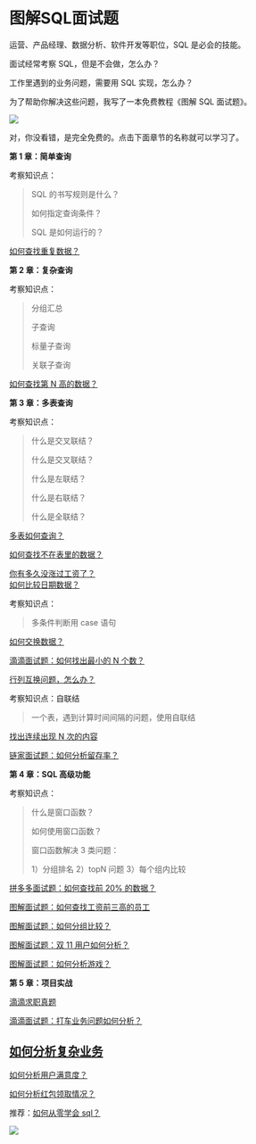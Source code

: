 # **图解SQL面试题**

运营、产品经理、数据分析、软件开发等职位，SQL 是必会的技能。  

面试经常考察 SQL，但是不会做，怎么办？  

工作里遇到的业务问题，需要用 SQL 实现，怎么办？

为了帮助你解决这些问题，我写了一本免费教程《图解 SQL 面试题》。

![](https://mmbiz.qpic.cn/mmbiz_png/PnRVMhXvfFJnAZ2YoQlo1AWDyKOlIVQuJib1TBv3AmeqjQ2eyqMdJ57CZtW0qWYdPI7wWunk5KJermttarbia0Gw/640?wx_fmt=png)

对，你没看错，是完全免费的。点击下面章节的名称就可以学习了。

**第 1 章：简单查询**

考察知识点：

> SQL 的书写规则是什么？
> 
> 如何指定查询条件？
> 
> SQL 是如何运行的？

[如何查找重复数据？](https://github.com/houzidata/Graphical-SQL-interview-questions/blob/main/_chapter1_%E7%AE%80%E5%8D%95%E6%9F%A5%E8%AF%A2/%E5%9B%BE%E8%A7%A3%E9%9D%A2%E8%AF%95%E9%A2%98%EF%BC%9A%E5%A6%82%E4%BD%95%E6%9F%A5%E6%89%BE%E9%87%8D%E5%A4%8D%E6%95%B0%E6%8D%AE.md)  

**第 2 章：复杂查询**

考察知识点：

> 分组汇总
> 
> 子查询
> 
> 标量子查询
> 
> 关联子查询

[如何查找第 N 高的数据？](https://github.com/houzidata/Graphical-SQL-interview-questions/blob/main/_chapter2_%E5%A4%8D%E6%9D%82%E6%9F%A5%E8%AF%A2/%E5%9B%BE%E8%A7%A3%E9%9D%A2%E8%AF%95%E9%A2%98%EF%BC%9A%E5%A6%82%E4%BD%95%E6%9F%A5%E6%89%BE%E7%AC%ACN%20%E9%AB%98%E7%9A%84%E6%95%B0%E6%8D%AE.md)  

**第 3 章：多表查询**

考察知识点：

> 什么是交叉联结？
> 
> 什么是交叉联结？
> 
> 什么是左联结？
> 
> 什么是右联结？
> 
> 什么是全联结？

[多表如何查询？](https://github.com/houzidata/Graphical-SQL-interview-questions/blob/main/_chapter3_%E5%A4%9A%E8%A1%A8%E6%9F%A5%E8%AF%A2/%E5%9B%BE%E8%A7%A3%E9%9D%A2%E8%AF%95%E9%A2%98%EF%BC%9A%E5%A4%9A%E8%A1%A8%E5%A6%82%E4%BD%95%E6%9F%A5%E8%AF%A2.md)

[如何查找不在表里的数据？](https://github.com/houzidata/Graphical-SQL-interview-questions/blob/main/_chapter3_%E5%A4%9A%E8%A1%A8%E6%9F%A5%E8%AF%A2/%E5%9B%BE%E8%A7%A3%E9%9D%A2%E8%AF%95%E9%A2%98%EF%BC%9A%E5%A6%82%E4%BD%95%E6%9F%A5%E6%89%BE%E4%B8%8D%E5%9C%A8%E8%A1%A8%E9%87%8C%E7%9A%84%E6%95%B0%E6%8D%AE.md)

[你有多久没涨过工资了？](https://github.com/houzidata/Graphical-SQL-interview-questions/blob/main/_chapter3_%E5%A4%9A%E8%A1%A8%E6%9F%A5%E8%AF%A2/%E5%9B%BE%E8%A7%A3%E9%9D%A2%E8%AF%95%E9%A2%98%EF%BC%9A%E4%BD%A0%E6%9C%89%E5%A4%9A%E4%B9%85%E6%B2%A1%E6%B6%A8%E8%BF%87%E5%B7%A5%E8%B5%84%E4%BA%86.md)  
[如何比较日期数据？](https://github.com/houzidata/Graphical-SQL-interview-questions/blob/main/_chapter3_%E5%A4%9A%E8%A1%A8%E6%9F%A5%E8%AF%A2/%E5%9B%BE%E8%A7%A3%E9%9D%A2%E8%AF%95%E9%A2%98%EF%BC%9A%E5%A6%82%E4%BD%95%E6%AF%94%E8%BE%83%E6%97%A5%E6%9C%9F%E6%95%B0%E6%8D%AE.md)

考察知识点：

> 多条件判断用 case 语句

[如何交换数据？](https://github.com/houzidata/Graphical-SQL-interview-questions/blob/main/_chapter3_%E5%A4%9A%E8%A1%A8%E6%9F%A5%E8%AF%A2/%E5%9B%BE%E8%A7%A3%E9%9D%A2%E8%AF%95%E9%A2%98%EF%BC%9A%E5%A6%82%E4%BD%95%E4%BA%A4%E6%8D%A2%E6%95%B0%E6%8D%AE.md)

[滴滴面试题：如何找出最小的 N 个数？](https://github.com/houzidata/Graphical-SQL-interview-questions/blob/main/_chapter3_%E5%A4%9A%E8%A1%A8%E6%9F%A5%E8%AF%A2/%E6%BB%B4%E6%BB%B42020%E5%B9%B4%E9%9D%A2%E8%AF%95%E9%A2%98%EF%BC%9A%E5%A6%82%E4%BD%95%E6%89%BE%E5%87%BA%E6%9C%80%E5%B0%8F%E7%9A%84N%E4%B8%AA%E6%95%B0.md)

[行列互换问题，怎么办？](https://github.com/houzidata/Graphical-SQL-interview-questions/blob/main/_chapter3_%E5%A4%9A%E8%A1%A8%E6%9F%A5%E8%AF%A2/%E5%9B%BE%E8%A7%A3%E9%9D%A2%E8%AF%95%E9%A2%98%EF%BC%9A%E8%A1%8C%E5%88%97%E4%BA%92%E6%8D%A2%E9%97%AE%E9%A2%98%EF%BC%8C%E6%80%8E%E4%B9%88%E5%8A%9E%EF%BC%9F%E9%80%81%E4%BD%A0%E4%B8%80%E4%B8%AA%E4%B8%87%E8%83%BD%E6%A8%A1%E7%89%88.md)  

考察知识点：自联结

> 一个表，遇到计算时间间隔的问题，使用自联结

[找出连续出现 N 次的内容](https://github.com/houzidata/Graphical-SQL-interview-questions/blob/main/_chapter3_%E5%A4%9A%E8%A1%A8%E6%9F%A5%E8%AF%A2/%E5%9B%BE%E8%A7%A3%E9%9D%A2%E8%AF%95%E9%A2%98%EF%BC%9A%E6%89%BE%E5%87%BA%E8%BF%9E%E7%BB%AD%E5%87%BA%E7%8E%B0%20N%20%E6%AC%A1%E7%9A%84%E5%86%85%E5%AE%B9.md)

[链家面试题：如何分析留存率？](https://github.com/houzidata/Graphical-SQL-interview-questions/blob/main/_chapter3_%E5%A4%9A%E8%A1%A8%E6%9F%A5%E8%AF%A2/%E9%93%BE%E5%AE%B6%E9%9D%A2%E8%AF%95%E9%A2%98%EF%BC%9A%E5%A6%82%E4%BD%95%E5%88%86%E6%9E%90%E7%95%99%E5%AD%98%E7%8E%87.md)

**第 4 章：SQL 高级功能**

考察知识点：

> 什么是窗口函数？
> 
> 如何使用窗口函数？
> 
> 窗口函数解决 3 类问题：
> 
> 1）分组排名 2）topN 问题 3）每个组内比较

[拼多多面试题：如何查找前 20% 的数据？](https://github.com/houzidata/Graphical-SQL-interview-questions/blob/main/_chapter4_SQL%E9%AB%98%E7%BA%A7%E5%8A%9F%E8%83%BD/%E6%8B%BC%E5%A4%9A%E5%A4%9A%E9%9D%A2%E8%AF%95%E9%A2%98%EF%BC%9A%E5%A6%82%E4%BD%95%E6%9F%A5%E6%89%BE%E5%89%8D20%25%E7%9A%84%E6%95%B0%E6%8D%AE.md)  

[图解面试题：如何查找工资前三高的员工](https://github.com/houzidata/Graphical-SQL-interview-questions/blob/main/_chapter4_SQL%E9%AB%98%E7%BA%A7%E5%8A%9F%E8%83%BD/%E5%9B%BE%E8%A7%A3%E9%9D%A2%E8%AF%95%E9%A2%98%EF%BC%9A%E5%A6%82%E4%BD%95%E6%9F%A5%E6%89%BE%E5%B7%A5%E8%B5%84%E5%89%8D%E4%B8%89%E9%AB%98%E7%9A%84%E5%91%98%E5%B7%A5.md)  

[图解面试题：如何分组比较？](https://github.com/houzidata/Graphical-SQL-interview-questions/blob/main/_chapter4_SQL%E9%AB%98%E7%BA%A7%E5%8A%9F%E8%83%BD/%E5%9B%BE%E8%A7%A3%E9%9D%A2%E8%AF%95%E9%A2%98%EF%BC%9A%E5%A6%82%E4%BD%95%E5%88%86%E7%BB%84%E6%AF%94%E8%BE%83.md)  

[图解面试题：双 11 用户如何分析？](https://github.com/houzidata/Graphical-SQL-interview-questions/blob/main/_chapter4_SQL%E9%AB%98%E7%BA%A7%E5%8A%9F%E8%83%BD/%E5%9B%BE%E8%A7%A3%E9%9D%A2%E8%AF%95%E9%A2%98%EF%BC%9A%E5%8F%8C11%E7%94%A8%E6%88%B7%E5%A6%82%E4%BD%95%E5%88%86%E6%9E%90.md)

[图解面试题：如何分析游戏？](https://github.com/houzidata/Graphical-SQL-interview-questions/blob/main/_chapter4_SQL%E9%AB%98%E7%BA%A7%E5%8A%9F%E8%83%BD/%E5%9B%BE%E8%A7%A3%E9%9D%A2%E8%AF%95%E9%A2%98%EF%BC%9A%E5%A6%82%E4%BD%95%E5%88%86%E6%9E%90%E6%B8%B8%E6%88%8F.md)  

**第 5 章：项目实战**

[滴滴求职真题](https://github.com/houzidata/Graphical-SQL-interview-questions/blob/main/_chapter5_%E9%A1%B9%E7%9B%AE%E5%AE%9E%E6%88%98/%E5%9B%BE%E8%A7%A3%E9%9D%A2%E8%AF%95%E9%A2%98%EF%BC%9A%E6%BB%B4%E6%BB%B4%202020%20%E6%B1%82%E8%81%8C%E7%9C%9F%E9%A2%98.md)

[滴滴面试题：打车业务问题如何分析？](https://github.com/houzidata/Graphical-SQL-interview-questions/blob/main/_chapter5_%E9%A1%B9%E7%9B%AE%E5%AE%9E%E6%88%98/%E6%BB%B4%E6%BB%B4%E9%9D%A2%E8%AF%95%E9%A2%98%EF%BC%9A%E6%89%93%E8%BD%A6%E4%B8%9A%E5%8A%A1%E9%97%AE%E9%A2%98%E5%A6%82%E4%BD%95%E5%88%86%E6%9E%90%EF%BC%9F.md)

[如何分析复杂业务](https://github.com/houzidata/Graphical-SQL-interview-questions/blob/main/_chapter5_%E9%A1%B9%E7%9B%AE%E5%AE%9E%E6%88%98/%E7%94%B5%E5%95%86%E9%9D%A2%E8%AF%95%E9%A2%98%EF%BC%9A%E5%A6%82%E4%BD%95%E5%88%86%E6%9E%90%E5%A4%8D%E6%9D%82%E4%B8%9A%E5%8A%A1.md)
---------------------------------------------------------------------------------------------------------------------------------------------------------------------------------------------------------------------------------

[如何分析用户满意度？](https://github.com/houzidata/Graphical-SQL-interview-questions/blob/main/_chapter5_%E9%A1%B9%E7%9B%AE%E5%AE%9E%E6%88%98/%E5%9B%BE%E8%A7%A3%E9%9D%A2%E8%AF%95%E9%A2%98%EF%BC%9A%E5%A6%82%E4%BD%95%E5%88%86%E6%9E%90%E7%94%A8%E6%88%B7%E6%BB%A1%E6%84%8F%E5%BA%A6.md)  

[如何分析红包领取情况？](http://mp.weixin.qq.com/s?__biz=MzAxMTMwNTMxMQ==&mid=2649248760&idx=1&sn=490d334204815d80ff53c1d622ca5fc3&chksm=835fdbc8b42852dedf8dd62e5e14b1b4e1059a5b2599f4d8947e0d37aced226e6e882e13301a&scene=21#wechat_redirect)

推荐：[如何从零学会 sql？](https://github.com/houzidata/Graphical-SQL-interview-questions/blob/main/_chapter5_%E9%A1%B9%E7%9B%AE%E5%AE%9E%E6%88%98/%E5%9B%BE%E8%A7%A3%E9%9D%A2%E8%AF%95%E9%A2%98%EF%BC%9A%E5%A6%82%E4%BD%95%E5%88%86%E6%9E%90%E7%BA%A2%E5%8C%85%E9%A2%86%E5%8F%96%E6%83%85%E5%86%B5.md)

[![](https://mmbiz.qpic.cn/mmbiz_png/PnRVMhXvfFLIBubXLZVOOMBUS4hIgCM9NkHCauHjz0fOhvaA3TnJWx3N4njnLV1soStKCHq7msnOWNRiaHKBAsA/640?wx_fmt=png)](http://mp.weixin.qq.com/s?__biz=MzAxMTMwNTMxMQ==&mid=2649247566&idx=2&sn=5af748b677eb72028764dde0577675fb&chksm=835fc77eb4284e68e8cfe3f08c5a671b9e080b2651f20b40b1c793ffda4042ae43ad8f35a755&scene=21#wechat_redirect)
